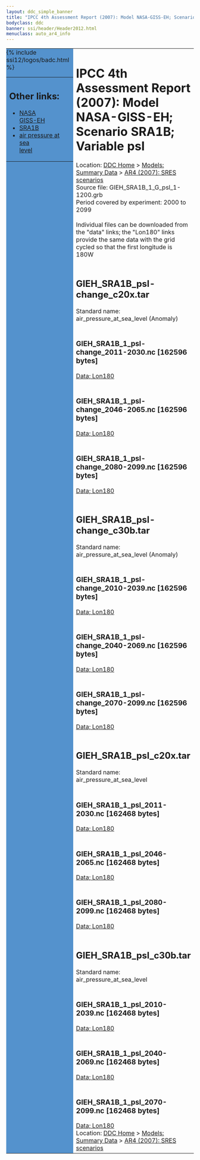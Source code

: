 ```yaml
---
layout: ddc_simple_banner
title: "IPCC 4th Assessment Report (2007): Model NASA-GISS-EH; Scenario SRA1B; Variable psl"
bodyclass: ddc
banner: ssi/header/Header2012.html
menuclass: auto_ar4_info
---
```



<table width="100%" border="0" cellspacing="0" cellpadding="0" style="border-collapse: collapse;">
<tr style="margin:0;padding:0;border:0;">
<td style="margin:0;padding:0;border:0;height:1pt;width:150pt;background:#5492CD;" valign="top" >

<div id="lh-col2" class="auto_ar4_info">
<table class="menumain" bgcolor="#5492CD" cellspacing="0" width="100%" border="0">
<tr><td>
<h2> Other links:</h2>
<ul>
<li><a href="/auto/ar4/model-NASA-GISS-EH.html">NASA<br/>GISS-EH</a></li>
<li><a href="/auto/ar4/scenario-SRA1B.html">SRA1B</a></li>
<li><a href="/auto/ar4/var-air_pressure_at_sea_level.html">air pressure at sea<br/> level</a></li>
</ul>
</td></tr>
{% include ssi12/logos/badc.html %}
</table>
</div>
</td>
<td><h1>IPCC 4th Assessment Report (2007): Model NASA-GISS-EH; Scenario SRA1B; Variable psl</h1>

<!-- Breadcrumb1 -->
<div id="breadcrumb1" align="left">
Location: <a href="/index.html">DDC Home</a> > <a href="/sim/gcm_clim/">Models: Summary Data</a>
> <a href="/sim/gcm_clim/SRES_AR4/index.html">AR4 (2007): SRES scenarios</a>
</div>
<!-- End of Breadcrumb1 -->Source file: GIEH_SRA1B_1_G_psl_1-1200.grb
<br/>
Period covered by experiment: 2000 to 2099<br/>
<br/>Individual files can be downloaded from the "data" links; the "Lon180" links provide the same data
         with the grid cycled so that the first longitude is 180W<br/>
<br/><h2>GIEH_SRA1B_psl-change_c20x.tar</h2>
Standard name: air_pressure_at_sea_level (Anomaly)<br>
<br/><h3>GIEH_SRA1B_1_psl-change_2011-2030.nc [162596 bytes]</h3>
<a href="/cgi-bin/downl/ar4_nc/psl/GIEH_SRA1B_1_psl-change_2011-2030.nc">Data; </a><a href="/cgi-bin/downl/ar4_nc/psl/GIEH_SRA1B_1_psl-change_2011-2030.cyto180.nc"> Lon180</a><br/>
<br/><h3>GIEH_SRA1B_1_psl-change_2046-2065.nc [162596 bytes]</h3>
<a href="/cgi-bin/downl/ar4_nc/psl/GIEH_SRA1B_1_psl-change_2046-2065.nc">Data; </a><a href="/cgi-bin/downl/ar4_nc/psl/GIEH_SRA1B_1_psl-change_2046-2065.cyto180.nc"> Lon180</a><br/>
<br/><h3>GIEH_SRA1B_1_psl-change_2080-2099.nc [162596 bytes]</h3>
<a href="/cgi-bin/downl/ar4_nc/psl/GIEH_SRA1B_1_psl-change_2080-2099.nc">Data; </a><a href="/cgi-bin/downl/ar4_nc/psl/GIEH_SRA1B_1_psl-change_2080-2099.cyto180.nc"> Lon180</a><br/>
<br/><h2>GIEH_SRA1B_psl-change_c30b.tar</h2>
Standard name: air_pressure_at_sea_level (Anomaly)<br>
<br/><h3>GIEH_SRA1B_1_psl-change_2010-2039.nc [162596 bytes]</h3>
<a href="/cgi-bin/downl/ar4_nc/psl/GIEH_SRA1B_1_psl-change_2010-2039.nc">Data; </a><a href="/cgi-bin/downl/ar4_nc/psl/GIEH_SRA1B_1_psl-change_2010-2039.cyto180.nc"> Lon180</a><br/>
<br/><h3>GIEH_SRA1B_1_psl-change_2040-2069.nc [162596 bytes]</h3>
<a href="/cgi-bin/downl/ar4_nc/psl/GIEH_SRA1B_1_psl-change_2040-2069.nc">Data; </a><a href="/cgi-bin/downl/ar4_nc/psl/GIEH_SRA1B_1_psl-change_2040-2069.cyto180.nc"> Lon180</a><br/>
<br/><h3>GIEH_SRA1B_1_psl-change_2070-2099.nc [162596 bytes]</h3>
<a href="/cgi-bin/downl/ar4_nc/psl/GIEH_SRA1B_1_psl-change_2070-2099.nc">Data; </a><a href="/cgi-bin/downl/ar4_nc/psl/GIEH_SRA1B_1_psl-change_2070-2099.cyto180.nc"> Lon180</a><br/>
<br/><h2>GIEH_SRA1B_psl_c20x.tar</h2>
Standard name: air_pressure_at_sea_level<br>
<br/><h3>GIEH_SRA1B_1_psl_2011-2030.nc [162468 bytes]</h3>
<a href="/cgi-bin/downl/ar4_nc/psl/GIEH_SRA1B_1_psl_2011-2030.nc">Data; </a><a href="/cgi-bin/downl/ar4_nc/psl/GIEH_SRA1B_1_psl_2011-2030.cyto180.nc"> Lon180</a><br/>
<br/><h3>GIEH_SRA1B_1_psl_2046-2065.nc [162468 bytes]</h3>
<a href="/cgi-bin/downl/ar4_nc/psl/GIEH_SRA1B_1_psl_2046-2065.nc">Data; </a><a href="/cgi-bin/downl/ar4_nc/psl/GIEH_SRA1B_1_psl_2046-2065.cyto180.nc"> Lon180</a><br/>
<br/><h3>GIEH_SRA1B_1_psl_2080-2099.nc [162468 bytes]</h3>
<a href="/cgi-bin/downl/ar4_nc/psl/GIEH_SRA1B_1_psl_2080-2099.nc">Data; </a><a href="/cgi-bin/downl/ar4_nc/psl/GIEH_SRA1B_1_psl_2080-2099.cyto180.nc"> Lon180</a><br/>
<br/><h2>GIEH_SRA1B_psl_c30b.tar</h2>
Standard name: air_pressure_at_sea_level<br>
<br/><h3>GIEH_SRA1B_1_psl_2010-2039.nc [162468 bytes]</h3>
<a href="/cgi-bin/downl/ar4_nc/psl/GIEH_SRA1B_1_psl_2010-2039.nc">Data; </a><a href="/cgi-bin/downl/ar4_nc/psl/GIEH_SRA1B_1_psl_2010-2039.cyto180.nc"> Lon180</a><br/>
<br/><h3>GIEH_SRA1B_1_psl_2040-2069.nc [162468 bytes]</h3>
<a href="/cgi-bin/downl/ar4_nc/psl/GIEH_SRA1B_1_psl_2040-2069.nc">Data; </a><a href="/cgi-bin/downl/ar4_nc/psl/GIEH_SRA1B_1_psl_2040-2069.cyto180.nc"> Lon180</a><br/>
<br/><h3>GIEH_SRA1B_1_psl_2070-2099.nc [162468 bytes]</h3>
<a href="/cgi-bin/downl/ar4_nc/psl/GIEH_SRA1B_1_psl_2070-2099.nc">Data; </a><a href="/cgi-bin/downl/ar4_nc/psl/GIEH_SRA1B_1_psl_2070-2099.cyto180.nc"> Lon180</a><br/>
<!-- Breadcrumb2 -->
<div id="breadcrumb2" align="left">
Location: <a href="/index.html">DDC Home</a> > <a href="/sim/gcm_clim/">Models: Summary Data</a>
> <a href="/sim/gcm_clim/SRES_AR4/index.html">AR4 (2007): SRES scenarios</a>
</div>
<!-- End of Breadcrumb2 --></td></tr></table>
